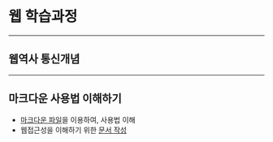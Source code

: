 # 웹 학습과정
---
## 웹역사 통신개념
---
## 마크다운 사용법 이해하기

- [마크다운 파일](a_asset/markdown.md)을 이용하여, 사용법 이해
- 웹접근성을 이해하기 위한 [문서 작성](a_asset/web_accessibility.md)

